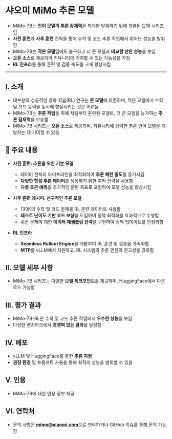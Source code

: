 # 샤오미 MiMo 추론 모델


* MiMo-7B는 **언어 모델의 추론 잠재력**을 최대한 발휘하기 위해 개발된 모델 시리즈임
* **사전 훈련**과 **사후 훈련** 전략을 통해 수학 및 코드 추론 작업에서 뛰어난 성능을 발휘함
* MiMo-7B는 **작은 모델**임에도 불구하고 더 큰 모델과 **비교할 만한 성능**을 보임
* **오픈 소스**로 제공되어 커뮤니티에 기여할 수 있는 가능성을 가짐
* **RL 인프라**를 통해 훈련 및 검증 속도를 크게 향상시킴

---

I. 소개
-----

* 대부분의 성공적인 강화 학습(RL) 연구는 **큰 모델**에 의존하며, 작은 모델에서 수학 및 코드 능력을 동시에 향상시키는 것은 어려움
* MiMo-7B는 **추론 작업**을 위해 처음부터 훈련된 모델로, 더 큰 모델을 능가하는 **추론 잠재력**을 보유함
* MiMo-7B 시리즈는 **오픈 소스**로 제공되며, 커뮤니티에 강력한 추론 언어 모델을 개발하는 데 기여할 수 있음

🌟 주요 내용
-------

* **사전 훈련: 추론을 위한 기본 모델**

  + 데이터 전처리 파이프라인을 최적화하여 **추론 패턴 밀도**를 증가시킴
  + **다양한 합성 추론 데이터**를 생성하기 위한 여러 전략을 사용함
  + **다중 토큰 예측**을 추가적인 훈련 목표로 포함하여 모델 성능을 향상시킴
* **사후 훈련 레시피: 선구적인 추론 모델**

  + 130K의 수학 및 코드 문제를 RL 훈련 데이터로 사용함
  + **테스트 난이도 기반 코드 보상**을 도입하여 정책 최적화를 효과적으로 수행함
  + 쉬운 문제에 대한 **데이터 재샘플링 전략**을 구현하여 정책 업데이트를 안정화함
* **RL 인프라**

  + **Seamless Rollout Engine**을 개발하여 RL 훈련 및 검증을 가속화함
  + **MTP**를 vLLM에서 지원하고, RL 시스템의 추론 엔진의 견고성을 강화함

II. 모델 세부 사항
------------

* MiMo-7B 시리즈는 다양한 **모델 체크포인트**를 제공하며, HuggingFace에서 다운로드 가능함

III. 평가 결과
----------

* MiMo-7B-RL은 수학 및 코드 추론 작업에서 **우수한 성능**을 보임
* 다양한 벤치마크에서 **경쟁력 있는 결과**를 달성함

IV. 배포
------

* vLLM 및 HuggingFace를 통한 **추론 지원**
* **권장 환경** 및 프롬프트 사용을 통해 최적의 성능을 발휘할 수 있음

V. 인용
-----

* MiMo-7B에 대한 인용 정보 제공

VI. 연락처
-------

* 문의 사항은 **mimo@xiaomi.com**으로 연락하거나 GitHub 이슈를 통해 문의 가능함
